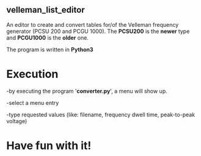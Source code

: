 ## velleman_list_editor
An editor to create and convert tables for/of the Velleman frequency generator (PCSU 200 and PCGU 1000).
The __PCSU200__ is the __newer__ type and __PCGU1000__ is the __older__ one.

The program is written in __Python3__

# Execution
 -by executing the program '__converter.py__', a menu will show up.
 
 -select a menu entry
 
 -type requested values (like: filename, frequency dwell time, peak-to-peak voltage)

# Have fun with it!
